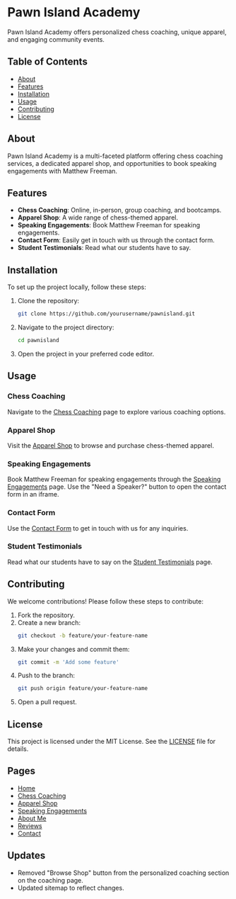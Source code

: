 # Pawn Island Academy

Pawn Island Academy offers personalized chess coaching, unique apparel, and engaging community events.

## Table of Contents

- [About](#about)
- [Features](#features)
- [Installation](#installation)
- [Usage](#usage)
- [Contributing](#contributing)
- [License](#license)

## About

Pawn Island Academy is a multi-faceted platform offering chess coaching services, a dedicated apparel shop, and opportunities to book speaking engagements with Matthew Freeman.

## Features

- **Chess Coaching**: Online, in-person, group coaching, and bootcamps.
- **Apparel Shop**: A wide range of chess-themed apparel.
- **Speaking Engagements**: Book Matthew Freeman for speaking engagements.
- **Contact Form**: Easily get in touch with us through the contact form.
- **Student Testimonials**: Read what our students have to say.

## Installation

To set up the project locally, follow these steps:

1. Clone the repository:
    ```sh
    git clone https://github.com/yourusername/pawnisland.git
    ```
2. Navigate to the project directory:
    ```sh
    cd pawnisland
    ```
3. Open the project in your preferred code editor.

## Usage

### Chess Coaching

Navigate to the [Chess Coaching](https://pawnislandacademy.com/pages/landing/coaching.html) page to explore various coaching options.

### Apparel Shop

Visit the [Apparel Shop](https://pawnislandacademy.com/pages/landing/apparel.html) to browse and purchase chess-themed apparel.

### Speaking Engagements

Book Matthew Freeman for speaking engagements through the [Speaking Engagements](https://pawnislandacademy.com/pages/landing/speaking.html) page. Use the "Need a Speaker?" button to open the contact form in an iframe.

### Contact Form

Use the [Contact Form](https://pawnislandacademy.com/pages/forms/contact.html) to get in touch with us for any inquiries.

### Student Testimonials

Read what our students have to say on the [Student Testimonials](https://pawnislandacademy.com/pages/landing/reviews.html) page.

## Contributing

We welcome contributions! Please follow these steps to contribute:

1. Fork the repository.
2. Create a new branch:
    ```sh
    git checkout -b feature/your-feature-name
    ```
3. Make your changes and commit them:
    ```sh
    git commit -m 'Add some feature'
    ```
4. Push to the branch:
    ```sh
    git push origin feature/your-feature-name
    ```
5. Open a pull request.

## License

This project is licensed under the MIT License. See the [LICENSE](LICENSE) file for details.

## Pages

- [Home](https://pawnislandacademy.com/)
- [Chess Coaching](https://pawnislandacademy.com/pages/landing/coaching.html)
- [Apparel Shop](https://pawnislandacademy.com/pages/landing/apparel.html)
- [Speaking Engagements](https://pawnislandacademy.com/pages/landing/speaking.html)
- [About Me](https://pawnislandacademy.com/pages/landing/about-me.html)
- [Reviews](https://pawnislandacademy.com/pages/landing/reviews.html)
- [Contact](https://pawnislandacademy.com/pages/forms/contact.html)

## Updates

- Removed "Browse Shop" button from the personalized coaching section on the coaching page.
- Updated sitemap to reflect changes.
